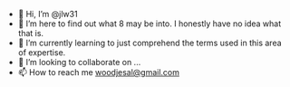 - 👋 Hi, I’m @jlw31
- 👀 I’m here to find out what 8 may be into. I honestly have no idea what that is. 
- 🌱 I’m currently learning to just comprehend the terms used in this area of expertise. 
- 💞️ I’m looking to collaborate on ...
- 📫 How to reach me woodjesal@gmail.com 

<!---
jlw31/jlw31 is a ✨ special ✨ repository because its `README.md` (this file) appears on your GitHub profile.
You can click the Preview link to take a look at your changes.
--->
